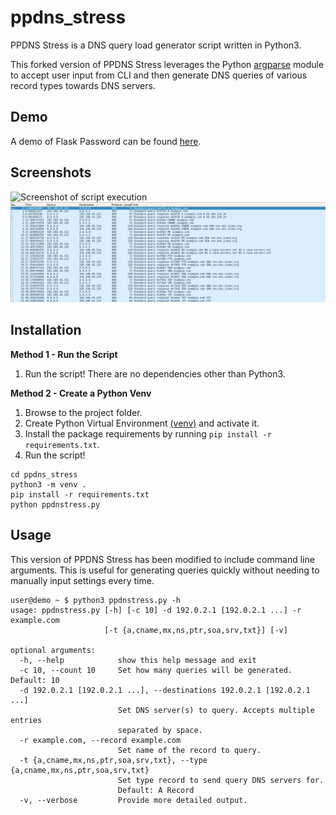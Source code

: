 # ppdns_stress

PPDNS Stress is a DNS query load generator script written in Python3.

This forked version of PPDNS Stress leverages the Python [argparse](https://docs.python.org/3/library/argparse.html) module to accept user input from CLI and then generate DNS queries of various record types towards DNS servers.

## Demo
A demo of Flask Password can be found [here](https://www.icarustech.com/flask-password/).

## Screenshots

![Screenshot of script execution](docs/media/script_excution.png "Script execution")
![Screenshot of Wireshark capture](docs/media/packet_capture.png "Wireshark packet capture")

## Installation

**Method 1 - Run the Script**
1. Run the script! There are no dependencies other than Python3.

**Method 2 - Create a Python Venv**
1. Browse to the project folder.
2. Create Python Virtual Environment [(venv)](https://docs.python.org/3/library/venv.html) and activate it.
3. Install the package requirements by running `pip install -r requirements.txt`.
4. Run the script!

```
cd ppdns_stress
python3 -m venv .
pip install -r requirements.txt
python ppdnstress.py
```

## Usage

This version of PPDNS Stress has been modified to include command line arguments. This is useful for generating queries quickly without needing to manually input settings every time.

```
user@demo ~ $ python3 ppdnstress.py -h
usage: ppdnstress.py [-h] [-c 10] -d 192.0.2.1 [192.0.2.1 ...] -r example.com
                     [-t {a,cname,mx,ns,ptr,soa,srv,txt}] [-v]

optional arguments:
  -h, --help            show this help message and exit
  -c 10, --count 10     Set how many queries will be generated. Default: 10
  -d 192.0.2.1 [192.0.2.1 ...], --destinations 192.0.2.1 [192.0.2.1 ...]
                        Set DNS server(s) to query. Accepts multiple entries
                        separated by space.
  -r example.com, --record example.com
                        Set name of the record to query.
  -t {a,cname,mx,ns,ptr,soa,srv,txt}, --type {a,cname,mx,ns,ptr,soa,srv,txt}
                        Set type record to send query DNS servers for.
                        Default: A Record
  -v, --verbose         Provide more detailed output.
```
